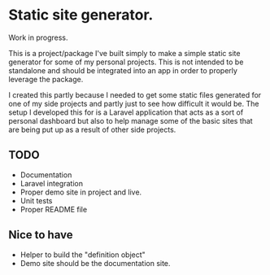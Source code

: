 # Static site generator.

Work in progress.

This is a project/package I've built simply to make a simple static site generator for some of my personal projects. This is not intended to be standalone and should be integrated into an app in order to properly leverage the package.
 
I created this partly because I needed to get some static files generated for one of my side projects and partly just to see how difficult it would be. The setup I developed this for is a Laravel application that acts as a sort of personal dashboard but also to help manage some of the basic sites that are being put up as a result of other side projects. 

## TODO

- Documentation
- Laravel integration
- Proper demo site in project and live.
- Unit tests
- Proper README file

## Nice to have

- Helper to build the "definition object"
- Demo site should be the documentation site.